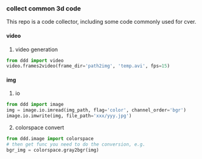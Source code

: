### collect common 3d code
This repo is a code collector, including some code commonly used for cver.<br />


#### video

1. video generation<br />
```python
from ddd import video
video.frames2video(frame_dir='path2img', 'temp.avi', fps=15)
```


#### img
1. io<br />
```python
from ddd import image
img = image.io.imread(img_path, flag='color', channel_order='bgr')
image.io.imwrite(img, file_path='xxx/yyy.jpg')
```
2. colorspace convert<br />
```python
from ddd.image import colorspace
# then get func you need to do the conversion, e.g.
bgr_img = colorspace.gray2bgr(img)
```
